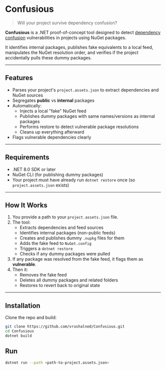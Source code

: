 # Confusious

> Will your project survive dependency confusion?

**Confusious** is a .NET proof-of-concept tool designed to detect [dependency confusion](https://medium.com/@alex.birsan/dependency-confusion-4a5d60fec610) vulnerabilities in projects using NuGet packages.

It identifies internal packages, publishes fake equivalents to a local feed, manipulates the NuGet resolution order, and verifies if the project accidentally pulls these dummy packages.

---

## Features

- Parses your project's `project.assets.json` to extract dependencies and NuGet sources
- Segregates **public** vs **internal** packages
- Automatically:
  - Injects a local "fake" NuGet feed
  - Publishes dummy packages with same names/versions as internal packages
  - Performs restore to detect vulnerable package resolutions
  - Cleans up everything afterward
- Flags vulnerable dependencies clearly

---

## Requirements

- .NET 8.0 SDK or later
- NuGet CLI (for publishing dummy packages)
- Your project must have already run `dotnet restore` once (so `project.assets.json` exists)

---

## How It Works

1. You provide a path to your `project.assets.json` file.
2. The tool:
   - Extracts dependencies and feed sources
   - Identifies internal packages (non-public feeds)
   - Creates and publishes dummy `.nupkg` files for them
   - Adds the fake feed to `NuGet.config`
   - Triggers a `dotnet restore`
   - Checks if any dummy packages were pulled
3. If any package was resolved from the fake feed, it flags them as **vulnerable**.
4. Then it:
   - Removes the fake feed
   - Deletes all dummy packages and related folders
   - Restores to revert back to original state

---

## Installation

Clone the repo and build:

```bash
git clone https://github.com/vrushalned/Confusious.git
cd Confusious
dotnet build
```

## Run
```bash
dotnet run --path <path-to-project.assets.json>
```


